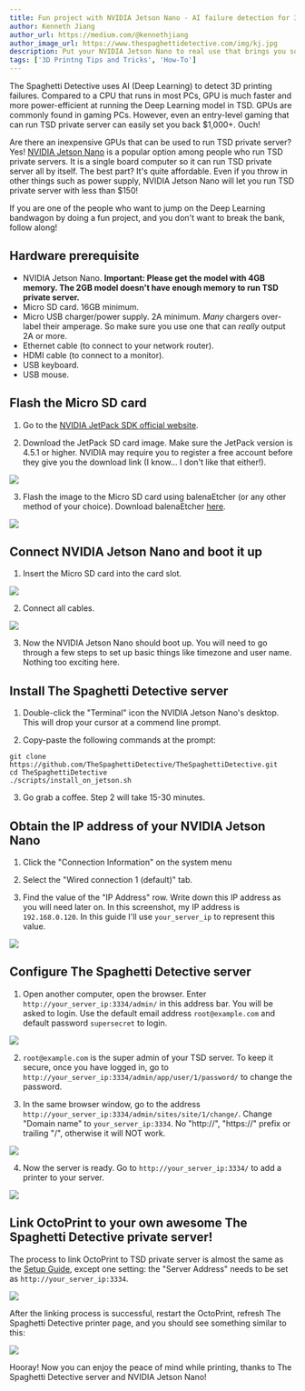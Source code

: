 ```yaml
---
title: Fun project with NVIDIA Jetson Nano - AI failure detection for 3D printing
author: Kenneth Jiang
author_url: https://medium.com/@kennethjiang
author_image_url: https://www.thespaghettidetective.com/img/kj.jpg
description: Put your NVIDIA Jetson Nano to real use that brings you some practical benefit. Run an AI failure detection for your 3D printer.
tags: ['3D Printng Tips and Tricks', 'How-To']
---
```


The Spaghetti Detective uses AI (Deep Learning) to detect 3D printing failures. Compared to a CPU that runs in most PCs, GPU is much faster and more power-efficient at running the Deep Learning model in TSD. GPUs are commonly found in gaming PCs. However, even an entry-level gaming that can run TSD private server can easily set you back $1,000+. Ouch!

Are there an inexpensive GPUs that can be used to run TSD private server? Yes! [NVIDIA Jetson Nano](https://developer.nvidia.com/embedded/jetson-nano-developer-kit) is a popular option among people who run TSD private servers. It is a single board computer so it can run TSD private server all by itself. The best part? It's quite affordable. Even if you throw in other things such as power supply, NVIDIA Jetson Nano will let you run TSD private server with less than $150!

If you are one of the people who want to jump on the Deep Learning bandwagon by doing a fun project, and you don't want to break the bank, follow along!

<!--truncate-->

## Hardware prerequisite

- NVIDIA Jetson Nano. **Important: Please get the model with 4GB memory. The 2GB model doesn't have enough memory to run TSD private server.**
- Micro SD card. 16GB minimum.
- Micro USB charger/power supply. 2A minimum. *Many* chargers over-label their amperage. So make sure you use one that can *really* output 2A or more.
- Ethernet cable (to connect to your network router).
- HDMI cable (to connect to a monitor).
- USB keyboard.
- USB mouse.

## Flash the Micro SD card

1. Go to the [NVIDIA JetPack SDK official website](https://developer.nvidia.com/embedded/jetpack).

2. Download the JetPack SD card image. Make sure the JetPack version is 4.5.1 or higher. NVIDIA may require you to register a free account before they give you the download link (I know... I don't like that either!).

![](/img/blogs/jetson/jetson_2.png)

3. Flash the image to the Micro SD card using balenaEtcher (or any other method of your choice). Download balenaEtcher [here](https://www.balena.io/etcher/).

![](/img/blogs/jetson/jetson_1.png)

## Connect NVIDIA Jetson Nano and boot it up

1. Insert the Micro SD card into the card slot.

![](/img/blogs/jetson/jetson_3.jpg)

2. Connect all cables.

![](/img/blogs/jetson/jetson_4.jpg)

3. Now the NVIDIA Jetson Nano should boot up. You will need to go through a few steps to set up basic things like timezone and user name. Nothing too exciting here.

## Install The Spaghetti Detective server

1. Double-click the "Terminal" icon the NVIDIA Jetson Nano's desktop. This will drop your cursor at a commend line prompt.

2. Copy-paste the following commands at the prompt:

```
git clone https://github.com/TheSpaghettiDetective/TheSpaghettiDetective.git
cd TheSpaghettiDetective
./scripts/install_on_jetson.sh
```

3. Go grab a coffee. Step 2 will take 15-30 minutes.

## Obtain the IP address of your NVIDIA Jetson Nano

1. Click the "Connection Information" on the system menu

2. Select the "Wired connection 1 (default)" tab.

3. Find the value of the "IP Address" row. Write down this IP address as you will need later on. In this screenshot, my IP address is `192.168.0.120`. In this guide I'll use `your_server_ip` to represent this value.

![](/img/blogs/jetson/jetson_5.png)

## Configure The Spaghetti Detective server

1. Open another computer, open the browser. Enter `http://your_server_ip:3334/admin/` in this address bar. You will be asked to login. Use the default email address `root@example.com` and default password `supersecret` to login.

![](/img/blogs/jetson/jetson_6.png)

2. `root@example.com` is the super admin of your TSD server. To keep it secure, once you have logged in, go to `http://your_server_ip:3334/admin/app/user/1/password/` to change the password.

3. In the same browser window, go to the address `http://your_server_ip:3334/admin/sites/site/1/change/`. Change "Domain name" to `your_server_ip:3334`. No "http://", "https://" prefix or trailing "/", otherwise it will NOT work.

![](/img/blogs/jetson/jetson_7.png)

4. Now the server is ready. Go to `http://your_server_ip:3334/` to add a printer to your server.

![](/img/blogs/jetson/jetson_8.png)


## Link OctoPrint to your own awesome The Spaghetti Detective private server!

The process to link OctoPrint to TSD private server is almost the same as the [Setup Guide](/docs/user-guides/octoprint-plugin-setup), except one setting: the "Server Address" needs to be set as `http://your_server_ip:3334`.

![](/img/blogs/jetson/jetson_9.png)

After the linking process is successful, restart the OctoPrint, refresh The Spaghetti Detective printer page, and you should see something similar to this:

![](/img/blogs/jetson/jetson_10.png)

Hooray! Now you can enjoy the peace of mind while printing, thanks to The Spaghetti Detective server and NVIDIA Jetson Nano!
